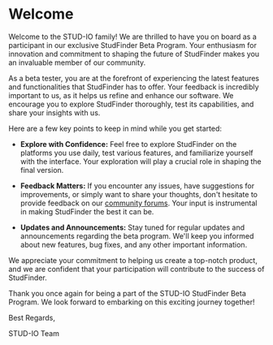 # Welcome

Welcome to the STUD-IO family! We are thrilled to have you on board as a participant in our exclusive StudFinder Beta Program. Your enthusiasm for innovation and commitment to shaping the future of StudFinder makes you an invaluable member of our community.

As a beta tester, you are at the forefront of experiencing the latest features and functionalities that StudFinder has to offer. Your feedback is incredibly important to us, as it helps us refine and enhance our software. We encourage you to explore StudFinder thoroughly, test its capabilities, and share your insights with us.

Here are a few key points to keep in mind while you get started:

- **Explore with Confidence:** Feel free to explore StudFinder on the platforms you use daily, test various features, and familiarize yourself with the interface. Your exploration will play a crucial role in shaping the final version.

- **Feedback Matters:** If you encounter any issues, have suggestions for improvements, or simply want to share your thoughts, don't hesitate to provide feedback on our [community forums](https://studio.discourse.group/). Your input is instrumental in making StudFinder the best it can be.

- **Updates and Announcements:** Stay tuned for regular updates and announcements regarding the beta program. We'll keep you informed about new features, bug fixes, and any other important information. 

We appreciate your commitment to helping us create a top-notch product, and we are confident that your participation will contribute to the success of StudFinder.

Thank you once again for being a part of the STUD-IO StudFinder Beta Program. We look forward to embarking on this exciting journey together!

Best Regards,

STUD-IO Team